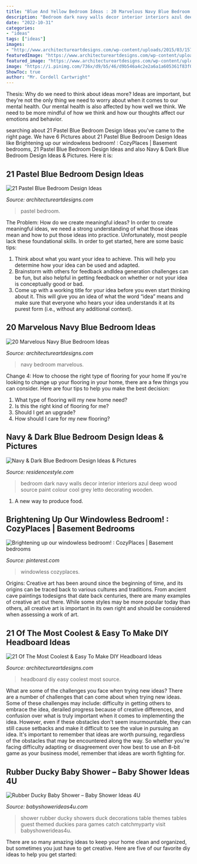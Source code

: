 ```yaml
---
title: "Blue And Yellow Bedroom Ideas : 20 Marvelous Navy Blue Bedroom Ideas"
description: "Bedroom dark navy walls decor interior interiors azul deep wood source paint colour cool grey letto decorating wooden"
date: "2022-10-31"
categories:
- "ideas"
tags: ["ideas"]
images:
- "http://www.architectureartdesigns.com/wp-content/uploads/2015/03/157-630x839.jpg"
featuredImage: "https://www.architectureartdesigns.com/wp-content/uploads/2015/05/325.jpg"
featured_image: "https://www.architectureartdesigns.com/wp-content/uploads/2013/12/1934.jpg"
image: "https://i.pinimg.com/736x/d9/b5/46/d9b546a4c2e2a6a1a605361f83f05b9b.jpg"
ShowToc: true
author: "Mr. Cordell Cartwright"
---
```



Thesis: Why do we need to think about ideas more?
Ideas are important, but they're not the only thing we need to worry about when it comes to our mental health. Our mental health is also affected by how well we think. We need to be more mindful of how we think and how our thoughts affect our emotions and behavior.

	

		
searching about 21 Pastel Blue Bedroom Design Ideas you've came to the right page. We have 6 Pictures about 21 Pastel Blue Bedroom Design Ideas like Brightening up our windowless bedroom! : CozyPlaces | Basement bedrooms, 21 Pastel Blue Bedroom Design Ideas and also Navy &amp; Dark Blue Bedroom Design Ideas &amp; Pictures. Here it is:
		
    
## 21 Pastel Blue Bedroom Design Ideas

<img loading=lazy src="https://www.architectureartdesigns.com/wp-content/uploads/2015/05/325.jpg" onerror="this.onerror=null;this.src='https://tse2.mm.bing.net/th?id=OIP.9cxUkuP9o1wyrFclFu2SHQHaFj&amp;pid=15.1';" alt="21 Pastel Blue Bedroom Design Ideas">

_Source: architectureartdesigns.com_

>pastel bedroom. 

	

The Problem: How do we create meaningful ideas?
In order to create meaningful ideas, we need a strong understanding of what those ideas mean and how to put those ideas into practice. Unfortunately, most people lack these foundational skills. In order to get started, here are some basic tips: 
1. Think about what you want your idea to achieve. This will help you determine how your idea can be used and adapted. 
2. Brainstorm with others for feedback andIdea generation challenges can be fun, but also helpful in getting feedback on whether or not your idea is conceptually good or bad. 
3. Come up with a working title for your idea before you even start thinking about it. This will give you an idea of what the word “idea” means and make sure that everyone who hears your idea understands it at its purest form (i.e., without any additional context).

    
## 20 Marvelous Navy Blue Bedroom Ideas

<img loading=lazy src="https://www.architectureartdesigns.com/wp-content/uploads/2013/12/1934.jpg" onerror="this.onerror=null;this.src='https://tse3.mm.bing.net/th?id=OIP.2YOrPPWMo0UdFuPeVuhMQQHaJ7&amp;pid=15.1';" alt="20 Marvelous Navy Blue Bedroom Ideas">

_Source: architectureartdesigns.com_

>navy bedroom marvelous. 

	

Change 4: How to choose the right type of flooring for your home
If you're looking to change up your flooring in your home, there are a few things you can consider. Here are four tips to help you make the best decision: 
1. What type of flooring will my new home need?
2. Is this the right kind of flooring for me?
3. Should I get an upgrade?
4. How should I care for my new flooring?

    
## Navy &amp; Dark Blue Bedroom Design Ideas &amp; Pictures

<img loading=lazy src="http://residencestyle.com/wp-content/uploads/2015/01/Blue-Bedroom-Design-Ideas.jpg" onerror="this.onerror=null;this.src='https://tse2.mm.bing.net/th?id=OIP.30V0IqvfnVKueG0iqkWnUAHaKw&amp;pid=15.1';" alt="Navy &amp; Dark Blue Bedroom Design Ideas &amp; Pictures">

_Source: residencestyle.com_

>bedroom dark navy walls decor interior interiors azul deep wood source paint colour cool grey letto decorating wooden. 

	

1. A new way to produce food.

    
## Brightening Up Our Windowless Bedroom! : CozyPlaces | Basement Bedrooms

<img loading=lazy src="https://i.pinimg.com/736x/d9/b5/46/d9b546a4c2e2a6a1a605361f83f05b9b.jpg" onerror="this.onerror=null;this.src='https://tse2.mm.bing.net/th?id=OIP.ycgjEJvWlFA8HitaW9UXqAHaJ4&amp;pid=15.1';" alt="Brightening up our windowless bedroom! : CozyPlaces | Basement bedrooms">

_Source: pinterest.com_

>windowless cozyplaces. 

	

Origins:
Creative art has been around since the beginning of time, and its origins can be traced back to various cultures and traditions. From ancient cave paintings todesigns that date back centuries, there are many examples of creative art out there. While some styles may be more popular today than others, all creative art is important in its own right and should be considered when assessing a work of art.

    
## 21 Of The Most Coolest &amp; Easy To Make DIY Headboard Ideas

<img loading=lazy src="http://www.architectureartdesigns.com/wp-content/uploads/2015/03/157-630x839.jpg" onerror="this.onerror=null;this.src='https://tse2.mm.bing.net/th?id=OIP.z4cn1KgnhjH4YBmHfxKtfAHaJ3&amp;pid=15.1';" alt="21 Of The Most Coolest &amp; Easy To Make DIY Headboard Ideas">

_Source: architectureartdesigns.com_

>headboard diy easy coolest most source. 

	

What are some of the challenges you face when trying new ideas?
There are a number of challenges that can come about when trying new ideas. Some of these challenges may include: difficulty in getting others to embrace the idea, derailed progress because of creative differences, and confusion over what is truly important when it comes to implementing the idea. However, even if these obstacles don't seem insurmountable, they can still cause setbacks and make it difficult to see the value in pursuing an idea. It's important to remember that ideas are worth pursuing, regardless of the obstacles that may be encountered along the way. So whether you're facing difficulty adapting or disagreement over how best to use an 8-bit game as your business model, remember that ideas are worth fighting for.

    
## Rubber Ducky Baby Shower – Baby Shower Ideas 4U

<img loading=lazy src="https://babyshowerideas4u.com/wp-content/uploads/2016/03/rubber-ducky-baby-shower-guest-tables-550x523.jpeg" onerror="this.onerror=null;this.src='https://tse3.mm.bing.net/th?id=OIP.TVgCzC7ssZjAO_RBRuoxNwHaHC&amp;pid=15.1';" alt="Rubber Ducky Baby Shower – Baby Shower Ideas 4U">

_Source: babyshowerideas4u.com_

>shower rubber ducky showers duck decorations table themes tables guest themed duckies para games catch catchmyparty visit babyshowerideas4u. 

	

There are so many amazing ideas to keep your home clean and organized, but sometimes you just have to get creative. Here are five of our favorite diy ideas to help you get started: 

